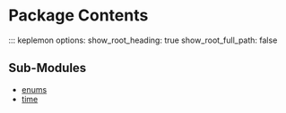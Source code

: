 # Package Contents

::: keplemon
    options:
        show_root_heading: true
        show_root_full_path: false

## Sub-Modules

- [enums](enums.md)
- [time](time.md)
